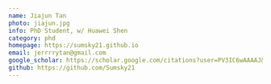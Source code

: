 ```yaml
---
name: Jiajun Tan
photo: jiajun.jpg
info: PhD Student, w/ Huawei Shen
category: phd
homepage: https://sumsky21.github.io
email: jerrrrytan@gmail.com
google_scholar: https://scholar.google.com/citations?user=PV3IC6wAAAAJ&hl=zh-CN
github: https://github.com/Sumsky21
---
```

